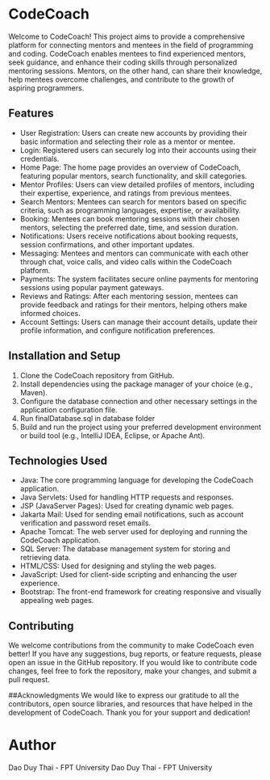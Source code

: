 # CodeCoach
Welcome to CodeCoach! This project aims to provide a comprehensive platform for connecting mentors and mentees in the field of programming and coding. CodeCoach enables mentees to find experienced mentors, seek guidance, and enhance their coding skills through personalized mentoring sessions. Mentors, on the other hand, can share their knowledge, help mentees overcome challenges, and contribute to the growth of aspiring programmers.
## Features
- User Registration: Users can create new accounts by providing their basic information and selecting their role as a mentor or mentee.
- Login: Registered users can securely log into their accounts using their credentials.
- Home Page: The home page provides an overview of CodeCoach, featuring popular mentors, search functionality, and skill categories.
- Mentor Profiles: Users can view detailed profiles of mentors, including their expertise, experience, and ratings from previous mentees.
- Search Mentors: Mentees can search for mentors based on specific criteria, such as programming languages, expertise, or availability.
- Booking: Mentees can book mentoring sessions with their chosen mentors, selecting the preferred date, time, and session duration.
- Notifications: Users receive notifications about booking requests, session confirmations, and other important updates.
- Messaging: Mentees and mentors can communicate with each other through chat, voice calls, and video calls within the CodeCoach platform.
- Payments: The system facilitates secure online payments for mentoring sessions using popular payment gateways.
- Reviews and Ratings: After each mentoring session, mentees can provide feedback and ratings for their mentors, helping others make informed choices.
- Account Settings: Users can manage their account details, update their profile information, and configure notification preferences.
## Installation and Setup
1. Clone the CodeCoach repository from GitHub.
2. Install dependencies using the package manager of your choice (e.g., Maven).
3. Configure the database connection and other necessary settings in the application configuration file.
4. Run finalDatabase.sql in database folder
5. Build and run the project using your preferred development environment or build tool (e.g., IntelliJ IDEA, Eclipse, or Apache Ant).
## Technologies Used
- Java: The core programming language for developing the CodeCoach application.
- Java Servlets: Used for handling HTTP requests and responses.
- JSP (JavaServer Pages): Used for creating dynamic web pages.
- Jakarta Mail: Used for sending email notifications, such as account verification and password reset emails.
- Apache Tomcat: The web server used for deploying and running the CodeCoach application.
- SQL Server: The database management system for storing and retrieving data.
- HTML/CSS: Used for designing and styling the web pages.
- JavaScript: Used for client-side scripting and enhancing the user experience.
- Bootstrap: The front-end framework for creating responsive and visually appealing web pages.
## Contributing
We welcome contributions from the community to make CodeCoach even better! If you have any suggestions, bug reports, or feature requests, please open an issue in the GitHub repository. If you would like to contribute code changes, feel free to fork the repository, make your changes, and submit a pull request.

##Acknowledgments
We would like to express our gratitude to all the contributors, open source libraries, and resources that have helped in the development of CodeCoach. Thank you for your support and dedication!

# Author
Dao Duy Thai - FPT University
Dao Duy Thai - FPT University